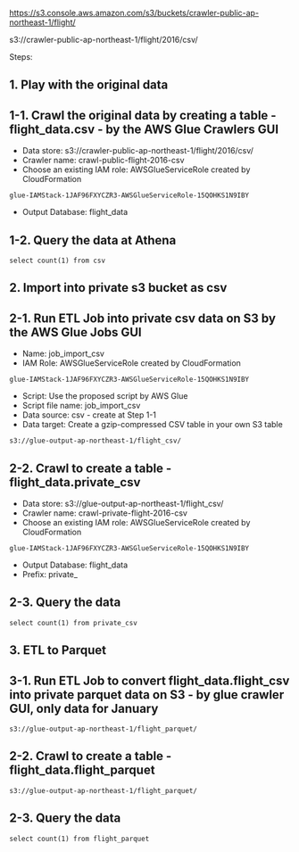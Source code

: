 https://s3.console.aws.amazon.com/s3/buckets/crawler-public-ap-northeast-1/flight/

s3://crawler-public-ap-northeast-1/flight/2016/csv/


Steps:
## 1. Play with the original data
## 1-1. Crawl the original data by creating a table - flight_data.csv - by the AWS Glue Crawlers GUI

* Data store: s3://crawler-public-ap-northeast-1/flight/2016/csv/
* Crawler name: crawl-public-flight-2016-csv
* Choose an existing IAM role: AWSGlueServiceRole created by CloudFormation
```
glue-IAMStack-1JAF96FXYCZR3-AWSGlueServiceRole-15QOHKS1N9IBY
```
* Output Database: flight_data

## 1-2. Query the data at Athena
```
select count(1) from csv
```

## 2. Import into private s3 bucket as csv
## 2-1. Run ETL Job into private csv data on S3 by the AWS Glue Jobs GUI

* Name: job_import_csv
* IAM Role: AWSGlueServiceRole created by CloudFormation
```
glue-IAMStack-1JAF96FXYCZR3-AWSGlueServiceRole-15QOHKS1N9IBY
```
* Script: Use the proposed script by AWS Glue
* Script file name: job_import_csv
* Data source: csv - create at Step 1-1
* Data target: Create a gzip-compressed CSV table in your own S3 table
```
s3://glue-output-ap-northeast-1/flight_csv/
```

## 2-2. Crawl to create a table - flight_data.private_csv

* Data store: s3://glue-output-ap-northeast-1/flight_csv/
* Crawler name: crawl-private-flight-2016-csv
* Choose an existing IAM role: AWSGlueServiceRole created by CloudFormation
```
glue-IAMStack-1JAF96FXYCZR3-AWSGlueServiceRole-15QOHKS1N9IBY
```
* Output Database: flight_data
* Prefix: private_

## 2-3. Query the data
```
select count(1) from private_csv
```

## 3. ETL to Parquet
## 3-1. Run ETL Job to convert flight_data.flight_csv into private parquet data on S3 - by glue crawler GUI, only data for January 
```
s3://glue-output-ap-northeast-1/flight_parquet/
```

## 2-2. Crawl to create a table - flight_data.flight_parquet
```
s3://glue-output-ap-northeast-1/flight_parquet/
```

## 2-3. Query the data
```
select count(1) from flight_parquet
```